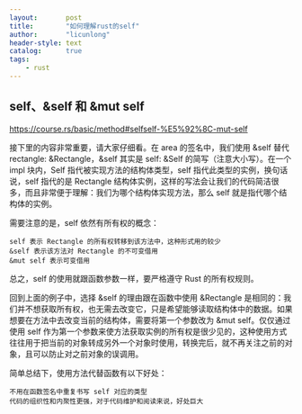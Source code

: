 ```yaml
---
layout:       post
title:        "如何理解rust的self"
author:       "licunlong"
header-style: text
catalog:      true
tags:
    - rust
---
```


## self、&self 和 &mut self

<https://course.rs/basic/method#selfself-%E5%92%8C-mut-self>

接下里的内容非常重要，请大家仔细看。在 area 的签名中，我们使用 &self 替代 rectangle: &Rectangle，&self 其实是 self: &Self 的简写（注意大小写）。在一个 impl 块内，Self 指代被实现方法的结构体类型，self 指代此类型的实例，换句话说，self 指代的是 Rectangle 结构体实例，这样的写法会让我们的代码简洁很多，而且非常便于理解：我们为哪个结构体实现方法，那么 self 就是指代哪个结构体的实例。

需要注意的是，self 依然有所有权的概念：

    self 表示 Rectangle 的所有权转移到该方法中，这种形式用的较少
    &self 表示该方法对 Rectangle 的不可变借用
    &mut self 表示可变借用

总之，self 的使用就跟函数参数一样，要严格遵守 Rust 的所有权规则。

回到上面的例子中，选择 &self 的理由跟在函数中使用 &Rectangle 是相同的：我们并不想获取所有权，也无需去改变它，只是希望能够读取结构体中的数据。如果想要在方法中去改变当前的结构体，需要将第一个参数改为 &mut self。仅仅通过使用 self 作为第一个参数来使方法获取实例的所有权是很少见的，这种使用方式往往用于把当前的对象转成另外一个对象时使用，转换完后，就不再关注之前的对象，且可以防止对之前对象的误调用。

简单总结下，使用方法代替函数有以下好处：

    不用在函数签名中重复书写 self 对应的类型
    代码的组织性和内聚性更强，对于代码维护和阅读来说，好处巨大
